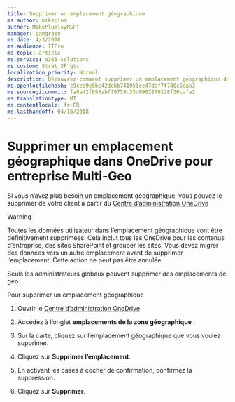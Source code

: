 ```yaml
---
title: Supprimer un emplacement géographique
ms.author: mikeplum
author: MikePlumleyMSFT
manager: pamgreen
ms.date: 4/3/2018
ms.audience: ITPro
ms.topic: article
ms.service: o365-solutions
ms.custom: Strat_SP_gtc
localization_priority: Normal
description: Découvrez comment supprimer un emplacement géographique dans OneDrive pour entreprise Multi-Geo.
ms.openlocfilehash: c9cce9e8bc42debb741953ce47daf7f700c5dab3
ms.sourcegitcommit: fa8a42f093abff9759c33c0902878128f30cafe2
ms.translationtype: MT
ms.contentlocale: fr-FR
ms.lasthandoff: 04/16/2018
---
```

# <a name="delete-a-geo-location-in-onedrive-for-business-multi-geo"></a>Supprimer un emplacement géographique dans OneDrive pour entreprise Multi-Geo

Si vous n’avez plus besoin un emplacement géographique, vous pouvez le supprimer de votre client à partir du [Centre d’administration OneDrive](https://admin.onedrive.com)

> [!WARNING]
> Toutes les données utilisateur dans l’emplacement géographique vont être définitivement supprimées. Cela inclut tous les OneDrive pour les contenus d’entreprise, des sites SharePoint et grouper les sites. Vous devez migrer des données vers un autre emplacement avant de supprimer l’emplacement. Cette action ne peut pas être annulée.

Seuls les administrateurs globaux peuvent supprimer des emplacements de geo

Pour supprimer un emplacement géographique

1. Ouvrir le [Centre d’administration OneDrive](https://admin.onedrive.com)

2. Accédez à l’onglet **emplacements de la zone géographique** .

3. Sur la carte, cliquez sur l’emplacement géographique que vous voulez supprimer.

4. Cliquez sur **Supprimer l’emplacement**.

5. En activant les cases à cocher de confirmation, confirmez la suppression.

6. Cliquez sur **Supprimer**.



